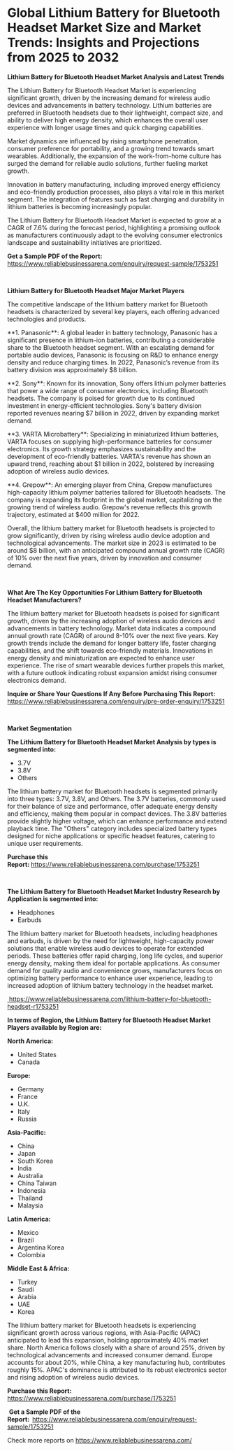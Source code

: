 <p><h1>Global Lithium Battery for Bluetooth Headset Market Size and Market Trends: Insights and Projections from 2025 to 2032</h1></p><p><strong>Lithium Battery for Bluetooth Headset Market Analysis and Latest Trends</strong></p>
<p><p>The Lithium Battery for Bluetooth Headset Market is experiencing significant growth, driven by the increasing demand for wireless audio devices and advancements in battery technology. Lithium batteries are preferred in Bluetooth headsets due to their lightweight, compact size, and ability to deliver high energy density, which enhances the overall user experience with longer usage times and quick charging capabilities. </p><p>Market dynamics are influenced by rising smartphone penetration, consumer preference for portability, and a growing trend towards smart wearables. Additionally, the expansion of the work-from-home culture has surged the demand for reliable audio solutions, further fueling market growth. </p><p>Innovation in battery manufacturing, including improved energy efficiency and eco-friendly production processes, also plays a vital role in this market segment. The integration of features such as fast charging and durability in lithium batteries is becoming increasingly popular.</p><p>The Lithium Battery for Bluetooth Headset Market is expected to grow at a CAGR of 7.6% during the forecast period, highlighting a promising outlook as manufacturers continuously adapt to the evolving consumer electronics landscape and sustainability initiatives are prioritized.</p></p>
<p><strong>Get a Sample PDF of the Report:&nbsp;</strong> <a href="https://www.reliablebusinessarena.com/enquiry/request-sample/1753251?utm_campaign=2928&utm_medium=2&utm_source=Github&utm_content=ia&utm_term=06042025&utm_id=lithium-battery-for-bluetooth-headset">https://www.reliablebusinessarena.com/enquiry/request-sample/1753251</a></p>
<p>&nbsp;</p>
<p><strong>Lithium Battery for Bluetooth Headset Major Market Players</strong></p>
<p><p>The competitive landscape of the lithium battery market for Bluetooth headsets is characterized by several key players, each offering advanced technologies and products. </p><p>**1. Panasonic**: A global leader in battery technology, Panasonic has a significant presence in lithium-ion batteries, contributing a considerable share to the Bluetooth headset segment. With an escalating demand for portable audio devices, Panasonic is focusing on R&D to enhance energy density and reduce charging times. In 2022, Panasonic’s revenue from its battery division was approximately $8 billion.</p><p>**2. Sony**: Known for its innovation, Sony offers lithium polymer batteries that power a wide range of consumer electronics, including Bluetooth headsets. The company is poised for growth due to its continued investment in energy-efficient technologies. Sony's battery division reported revenues nearing $7 billion in 2022, driven by expanding market demand.</p><p>**3. VARTA Microbattery**: Specializing in miniaturized lithium batteries, VARTA focuses on supplying high-performance batteries for consumer electronics. Its growth strategy emphasizes sustainability and the development of eco-friendly batteries. VARTA's revenue has shown an upward trend, reaching about $1 billion in 2022, bolstered by increasing adoption of wireless audio devices.</p><p>**4. Grepow**: An emerging player from China, Grepow manufactures high-capacity lithium polymer batteries tailored for Bluetooth headsets. The company is expanding its footprint in the global market, capitalizing on the growing trend of wireless audio. Grepow's revenue reflects this growth trajectory, estimated at $400 million for 2022.</p><p>Overall, the lithium battery market for Bluetooth headsets is projected to grow significantly, driven by rising wireless audio device adoption and technological advancements. The market size in 2023 is estimated to be around $8 billion, with an anticipated compound annual growth rate (CAGR) of 10% over the next five years, driven by innovation and consumer demand.</p></p>
<p>&nbsp;</p>
<p><strong>What Are The Key Opportunities For Lithium Battery for Bluetooth Headset Manufacturers?</strong></p>
<p><p>The lithium battery market for Bluetooth headsets is poised for significant growth, driven by the increasing adoption of wireless audio devices and advancements in battery technology. Market data indicates a compound annual growth rate (CAGR) of around 8-10% over the next five years. Key growth trends include the demand for longer battery life, faster charging capabilities, and the shift towards eco-friendly materials. Innovations in energy density and miniaturization are expected to enhance user experience. The rise of smart wearable devices further propels this market, with a future outlook indicating robust expansion amidst rising consumer electronics demand.</p></p>
<p><strong>Inquire or Share Your Questions If Any Before Purchasing This Report:</strong> <a href="https://www.reliablebusinessarena.com/enquiry/pre-order-enquiry/1753251?utm_campaign=2928&utm_medium=2&utm_source=Github&utm_content=ia&utm_term=06042025&utm_id=lithium-battery-for-bluetooth-headset">https://www.reliablebusinessarena.com/enquiry/pre-order-enquiry/1753251</a></p>
<p>&nbsp;</p>
<p><strong>Market Segmentation</strong></p>
<p><strong>The Lithium Battery for Bluetooth Headset Market Analysis by types is segmented into:</strong></p>
<p><ul><li>3.7V</li><li>3.8V</li><li>Others</li></ul></p>
<p><p>The lithium battery market for Bluetooth headsets is segmented primarily into three types: 3.7V, 3.8V, and Others. The 3.7V batteries, commonly used for their balance of size and performance, offer adequate energy density and efficiency, making them popular in compact devices. The 3.8V batteries provide slightly higher voltage, which can enhance performance and extend playback time. The "Others" category includes specialized battery types designed for niche applications or specific headset features, catering to unique user requirements.</p></p>
<p><strong>Purchase this Report:&nbsp;</strong><a href="https://www.reliablebusinessarena.com/purchase/1753251?utm_campaign=2928&utm_medium=2&utm_source=Github&utm_content=ia&utm_term=06042025&utm_id=lithium-battery-for-bluetooth-headset">https://www.reliablebusinessarena.com/purchase/1753251</a></p>
<p>&nbsp;</p>
<p><strong>The Lithium Battery for Bluetooth Headset Market Industry Research by Application is segmented into:</strong></p>
<p><ul><li>Headphones</li><li>Earbuds</li></ul></p>
<p><p>The lithium battery market for Bluetooth headsets, including headphones and earbuds, is driven by the need for lightweight, high-capacity power solutions that enable wireless audio devices to operate for extended periods. These batteries offer rapid charging, long life cycles, and superior energy density, making them ideal for portable applications. As consumer demand for quality audio and convenience grows, manufacturers focus on optimizing battery performance to enhance user experience, leading to increased adoption of lithium battery technology in the headset market.</p></p>
<p><a href="https://www.reliablebusinessarena.com/lithium-battery-for-bluetooth-headset-r1753251?utm_campaign=2928&utm_medium=2&utm_source=Github&utm_content=ia&utm_term=06042025&utm_id=lithium-battery-for-bluetooth-headset">&nbsp;https://www.reliablebusinessarena.com/lithium-battery-for-bluetooth-headset-r1753251</a></p>
<p><strong>In terms of Region, the Lithium Battery for Bluetooth Headset Market Players available by Region are:</strong></p>
<p>
    <p> <strong> North America: </strong>
        <ul>
            <li>United States</li>
            <li>Canada</li>
        </ul>
        </p> 
    <p> <strong> Europe: </strong>
        <ul>
            <li>Germany</li>
            <li>France</li>
            <li>U.K.</li>
            <li>Italy</li>
            <li>Russia</li>
        </ul>
        </p> 
    <p> <strong> Asia-Pacific: </strong>
        <ul>
            <li>China</li>
            <li>Japan</li>
            <li>South Korea</li>
            <li>India</li>
            <li>Australia</li>
            <li>China Taiwan</li>
            <li>Indonesia</li>
            <li>Thailand</li>
            <li>Malaysia</li>
        </ul>
        </p> 
    <p> <strong> Latin America: </strong>
        <ul>
            <li>Mexico</li>
            <li>Brazil</li>
            <li>Argentina Korea</li>
            <li>Colombia</li>
        </ul>
        </p> 
    <p> <strong> Middle East & Africa: </strong>
        <ul>
            <li>Turkey</li>
            <li>Saudi</li>
            <li>Arabia</li>
            <li>UAE</li>
            <li>Korea</li>
        </ul>
    </p>
    </p>
<p><p>The lithium battery market for Bluetooth headsets is experiencing significant growth across various regions, with Asia-Pacific (APAC) anticipated to lead this expansion, holding approximately 40% market share. North America follows closely with a share of around 25%, driven by technological advancements and increased consumer demand. Europe accounts for about 20%, while China, a key manufacturing hub, contributes roughly 15%. APAC's dominance is attributed to its robust electronics sector and rising adoption of wireless audio devices.</p></p>
<p><strong>Purchase this Report: </strong><a href="https://www.reliablebusinessarena.com/purchase/1753251?utm_campaign=2928&utm_medium=2&utm_source=Github&utm_content=ia&utm_term=06042025&utm_id=lithium-battery-for-bluetooth-headset">https://www.reliablebusinessarena.com/purchase/1753251</a></p>
<p>&nbsp;<strong>Get a Sample PDF of the Report:&nbsp;&nbsp;</strong><a href="https://www.reliablebusinessarena.com/enquiry/request-sample/1753251?utm_campaign=2928&utm_medium=2&utm_source=Github&utm_content=ia&utm_term=06042025&utm_id=lithium-battery-for-bluetooth-headset">https://www.reliablebusinessarena.com/enquiry/request-sample/1753251</a></p>
<p><strong></strong></p>
<p>Check more reports on <a href="https://www.reliablebusinessarena.com/?utm_campaign=2928&utm_medium=2&utm_source=Github&utm_content=ia&utm_term=06042025&utm_id=lithium-battery-for-bluetooth-headset">https://www.reliablebusinessarena.com/</a></p>